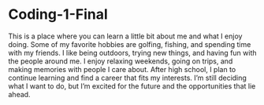 # Coding-1-Final
This is a place where you can learn a little bit about me and what I enjoy doing. Some of my favorite hobbies are golfing, fishing, and spending time with my friends. I like being outdoors, trying new things, and having fun with the people around me. I enjoy relaxing weekends, going on trips, and making memories with people I care about. After high school, I plan to continue learning and find a career that fits my interests. I’m still deciding what I want to do, but I’m excited for the future and the opportunities that lie ahead.


